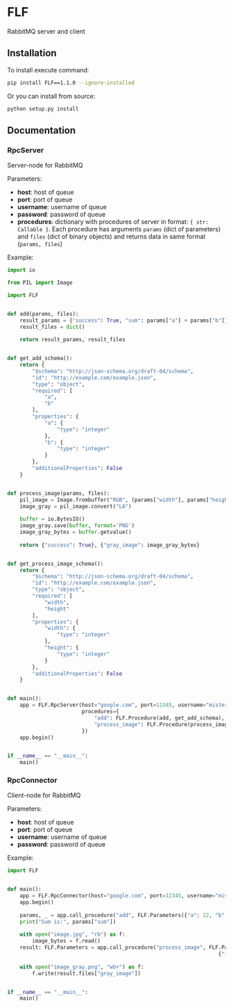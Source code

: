 # FLF

RabbitMQ server and client

## Installation

To install execute command:

```bash
pip install FLF==1.1.0 --ignore-installed
```

Or you can install from source:

```bash
python setup.py install
````

## Documentation

### RpcServer

Server-node for RabbitMQ

Parameters:

* **host**: host of queue
* **port**: port of queue
* **username**: username of queue
* **password**: password of queue
* **procedures**: dictionary with procedures of server in format: `{ str: Callable }`. Each procedure has arguments `params` (dict of parameters) and `files` (dict of binary objects) and returns data in same format (`params, files`)

Example:

```python
import io

from PIL import Image

import FLF


def add(params, files):
    result_params = {"success": True, "sum": params["a"] + params["b"]}
    result_files = dict()
    
    return result_params, result_files


def get_add_schema():
    return {
        "$schema": "http://json-schema.org/draft-04/schema",
        "id": "http://example.com/example.json",
        "type": "object",
        "required": [
            "a",
            "b"
        ],
        "properties": {
            "a": {
                "type": "integer"
            },
            "b": {
                "type": "integer"
            }
        },
        "additionalProperties": False
    }


def process_image(params, files):
    pil_image = Image.frombuffer("RGB", (params["width"], params["height"]), files["image"])
    image_gray = pil_image.convert("LA")
    
    buffer = io.BytesIO()
    image_gray.save(buffer, format='PNG')
    image_gray_bytes = buffer.getvalue()
    
    return {"success": True}, {"gray_image": image_gray_bytes}


def get_process_image_schema():
    return {
        "$schema": "http://json-schema.org/draft-04/schema",
        "id": "http://example.com/example.json",
        "type": "object",
        "required": [
            "width",
            "height"
        ],
        "properties": {
            "width": {
                "type": "integer"
            },
            "height": {
                "type": "integer"
            }
        },
        "additionalProperties": False
    }


def main():
    app = FLF.RpcServer(host="google.com", port=12345, username="mister.robot", password="ecorp.zuck",
                        procedures={
                            "add": FLF.Procedure(add, get_add_schema),
                            "process_image": FLF.Procedure(process_image)
                        })
    app.begin()


if __name__ == "__main__":
    main()

```

### RpcConnector

Client-node for RabbitMQ

Parameters:

* **host**: host of queue
* **port**: port of queue
* **username**: username of queue
* **password**: password of queue

Example:

```python
import FLF


def main():
    app = FLF.RpcConnector(host="google.com", port=12345, username="mister.robot", password="ecorp.zuck")
    app.begin()
    
    params, _ = app.call_procedure("add", FLF.Parameters({"a": 22, "b": 33}))
    print("Sum is:", params["sum"])
    
    with open("image.jpg", "rb") as f:
        image_bytes = f.read()
    result: FLF.Parameters = app.call_procedure("process_image", FLF.Parameters({"width": 500, "height": 500},
                                                                    {"image": image_bytes}))
    
    with open("image_gray.png", "wb+") as f:
        f.write(result.files["gray_image"])


if __name__ == "__main__":
    main()

```
